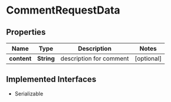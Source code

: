

# CommentRequestData


## Properties

Name | Type | Description | Notes
------------ | ------------- | ------------- | -------------
**content** | **String** | description for comment |  [optional]


## Implemented Interfaces

* Serializable


